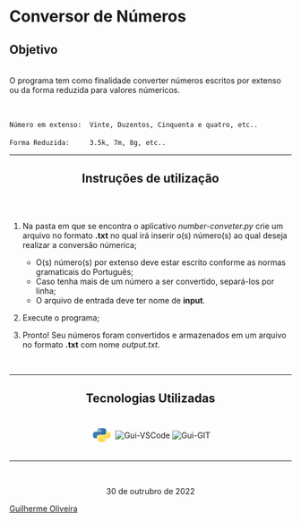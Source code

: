 # Conversor de Números

## Objetivo

<br> O programa tem como finalidade converter números escritos por extenso ou da forma reduzida para valores númericos.

<br>

    Número em extenso:  Vinte, Duzentos, Cinquenta e quatro, etc..

    Forma Reduzida:     3.5k, 7m, 8g, etc..

***

## <p style="text-align: center;"> Instruções de utilização</p><br>

1. Na pasta em que se encontra o aplicativo *number-conveter.py* crie um arquivo no formato **.txt** no qual irá inserir o(s) número(s) ao qual deseja realizar a conversão númerica;

    * O(s) número(s) por extenso deve estar escrito conforme as normas gramaticais do Português;
    * Caso tenha mais de um número a ser convertido, separá-los por linha;
    * O arquivo de entrada deve ter nome de **input**.

2. Execute o programa;

3. Pronto! Seu números foram convertidos e armazenados em um arquivo no formato **.txt** com nome *output.txt*.

<br>

***

## <p style="text-align: center;"> Tecnologias Utilizadas </p>

<div style="display: inline_block" align="center"><br>
    <img align="center" alt="Gui-Python" height="30" width="40" src="https://raw.githubusercontent.com/devicons/devicon/master/icons/python/python-original.svg">
    <img align="center" alt="Gui-VSCode" height="30" width="40" src="https://cdn.jsdelivr.net/gh/devicons/devicon/icons/vscode/vscode-original.svg">
    <img align="center" alt="Gui-GIT" height="30" width="40" src="https://cdn.jsdelivr.net/gh/devicons/devicon/icons/git/git-original.svg">
</div>
<br>

***
<br>
<p style="text-align: center;"> 30 de outrubro de 2022</p>

[Guilherme Oliveira](https://github.com/guioliveiras)
